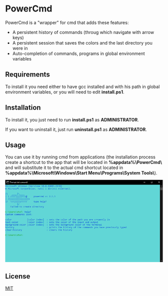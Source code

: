 # PowerCmd

PowerCmd is a "wrapper" for cmd that adds these features:

- A persistent history of commands (throug which navigate with arrow keys)
- A persistent session that saves the colors and the last directory you were in
- Auto-completion of commands, programs in global environment variables

## Requirements

To install it you need either to have gcc installed and with his path in global environment variables, or you will need to edit **install.ps1**.

## Installation

To install it, you just need to run **install.ps1** as **ADMINISTRATOR**.

If you want to uninstall it, just run **uninstall.ps1** as **ADMINISTRATOR**.

## Usage

You can use it by running cmd from applications (the installation process create a shortcut to the app that will be located in **%appdata%\PowerCmd\\** and will substitute it to the actual cmd shortcut located in **%appdata%\Microsoft\Windows\Start Menu\Programs\System Tools\\**).

![PowerCmd](./assets/powercmd.png)


## License

[MIT](https://choosealicense.com/licenses/mit/)
